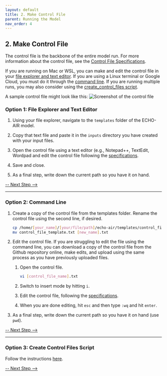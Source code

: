```yaml
---
layout: default
title: 2. Make Control File
parent: Running the Model
nav_order: 4
---
```


## 2. Make Control File

The control file is the backbone of the entire model run. For more information about the control file, see the [Control File Specifications](https://echo-air-model.github.io/docs/file_specifications/input_file_specifications/control_file_input.html).

If you are running on Mac or WSL, you can make and edit the control file in your [file explorer and text editor](https://echo-air-model.github.io/docs/running_model/make_control_file.html#option-1-file-explorer-and-text-editor). If you are using a Linux terminal or Google Cloud, you must do it through the [command line](https://echo-air-model.github.io/docs/running_model/make_control_file.html#option-2-command-line). If you are running multiple runs, you may also consider using the [create_control_files script](https://echo-air-model.github.io/docs/running_model/make_control_file.html#option-3-create-control-files-script).

A sample control file might look like this:
![Screenshot of the control file](https://github.com/echo-air-model/echo-air-model.github.io/assets/getting_started/mac_os/github_control_file_template.png)

### Option 1: File Explorer and Text Editor

1. Using your file explorer, navigate to the `templates` folder of the ECHO-AIR model.

2. Copy that text file and paste it in the `inputs` directory you have created with your input files.

3. Open the control file using a text editor (e.g., Notepad++, TextEdit, Wordpad and edit the control file following the [specifications](https://echo-air-model.github.io/docs/file_specifications/input_file_specifications/control_file_input.html).

4. Save and close.

5. As a final step, write down the current path so you have it on hand.

[-- Next Step -->](https://echo-air-model.github.io/docs/running_model/submit_run.html)

----

### Option 2: Command Line

1. Create a copy of the control file from the templates folder. Rename the control file using the second line, if desired.
   ```bash
   cp /home/[your_name]/[your/file/path]/echo-air/templates/control_file_template.txt .
   mv control_file_template.txt [new_name].txt
   ```

2. Edit the control file. If you are struggling to edit the file using the command line, you can download a copy of the control file from the Github repository online, make edits, and upload using the same process as you have previously uploaded files.

   1. Open the control file.
      ```bash
      vi [control_file_name].txt 
      ```

   2. Switch to insert mode by hitting `i`.

   3. Edit the control file, following the [specifications](https://echo-air-model.github.io/docs/file_specifications/input_file_specifications/control_file_input.html).

   4. When you are done editing, hit `esc` and then type `:wq` and hit `enter`.

3. As a final step, write down the current path so you have it on hand (use `pwd`).

[-- Next Step -->](https://echo-air-model.github.io/docs/running_model/submit_run.html)

----

### Option 3: Create Control Files Script

Follow the instructions [here](https://echo-air-model.github.io/docs/code_details/create_control_files.html).

[-- Next Step -->](https://echo-air-model.github.io/docs/running_model/submit_run.html)
